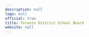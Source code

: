 ```yaml
---
description: null
logo: null
official: true
title: Toronto District School Board
website: null
---
```

